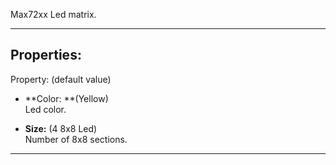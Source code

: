 Max72xx Led matrix.

---

## Properties:
Property: (default value)

- **Color: **(Yellow)<br>
   Led color.<br>
   
- **Size:** (4 8x8 Led) <br>
   Number of 8x8 sections. <br>

---
